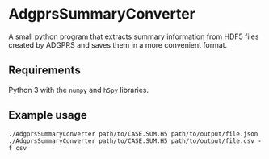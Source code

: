 # AdgprsSummaryConverter
A small python program that extracts summary information from HDF5 files created by ADGPRS and saves them in a more convenient format.

## Requirements
Python 3 with the `numpy` and `h5py` libraries.

## Example usage
```
./AdgprsSummaryConverter path/to/CASE.SUM.H5 path/to/output/file.json
./AdgprsSummaryConverter path/to/CASE.SUM.H5 path/to/output/file.csv -f csv
```
